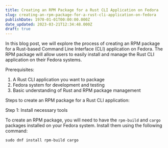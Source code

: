 ```yaml
---
title: Creating an RPM Package for a Rust CLI Application on Fedora
slug: creating-an-rpm-package-for-a-rust-cli-application-on-fedora
publishDate: 1970-01-01T00:00:00.000Z
date_updated: 2023-03-21T12:34:48.000Z
draft: true
---
```


In this blog post, we will explore the process of creating an RPM package for a Rust-based Command Line Interface (CLI) application on Fedora. The RPM package will allow users to easily install and manage the Rust CLI application on their Fedora systems.

Prerequisites:

1. A Rust CLI application you want to package
2. Fedora system for development and testing
3. Basic understanding of Rust and RPM package management

Steps to create an RPM package for a Rust CLI application:

Step 1: Install necessary tools

To create an RPM package, you will need to have the `rpm-build` and `cargo` packages installed on your Fedora system. Install them using the following command:

```
sudo dnf install rpm-build cargo
```
